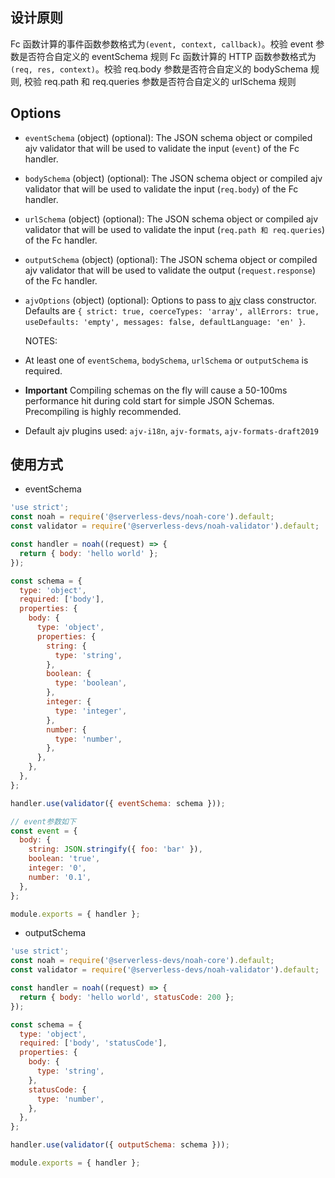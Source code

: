 ## 设计原则

Fc 函数计算的事件函数参数格式为`(event, context, callback)`。校验 event 参数是否符合自定义的 eventSchema 规则
Fc 函数计算的 HTTP 函数参数格式为`(req, res, context)`。校验 req.body 参数是否符合自定义的 bodySchema 规则, 校验 req.path 和 req.queries 参数是否符合自定义的 urlSchema 规则

## Options

- `eventSchema` (object) (optional): The JSON schema object or compiled ajv validator that will be used
  to validate the input (`event`) of the Fc handler.
- `bodySchema` (object) (optional): The JSON schema object or compiled ajv validator that will be used
  to validate the input (`req.body`) of the Fc handler.
- `urlSchema` (object) (optional): The JSON schema object or compiled ajv validator that will be used
  to validate the input (`req.path 和 req.queries`) of the Fc handler.
- `outputSchema` (object) (optional): The JSON schema object or compiled ajv validator that will be used
  to validate the output (`request.response`) of the Fc handler.
- `ajvOptions` (object) (optional): Options to pass to [ajv](https://ajv.js.org/docs/api.html#options)
  class constructor. Defaults are `{ strict: true, coerceTypes: 'array', allErrors: true, useDefaults: 'empty', messages: false, defaultLanguage: 'en' }`.

  NOTES:

- At least one of `eventSchema`, `bodySchema`, `urlSchema` or `outputSchema` is required.
- **Important** Compiling schemas on the fly will cause a 50-100ms performance hit during cold start for simple JSON Schemas. Precompiling is highly recommended.
- Default ajv plugins used: `ajv-i18n`, `ajv-formats`, `ajv-formats-draft2019`

## 使用方式

- eventSchema

```javascript
'use strict';
const noah = require('@serverless-devs/noah-core').default;
const validator = require('@serverless-devs/noah-validator').default;

const handler = noah((request) => {
  return { body: 'hello world' };
});

const schema = {
  type: 'object',
  required: ['body'],
  properties: {
    body: {
      type: 'object',
      properties: {
        string: {
          type: 'string',
        },
        boolean: {
          type: 'boolean',
        },
        integer: {
          type: 'integer',
        },
        number: {
          type: 'number',
        },
      },
    },
  },
};

handler.use(validator({ eventSchema: schema }));

// event参数如下
const event = {
  body: {
    string: JSON.stringify({ foo: 'bar' }),
    boolean: 'true',
    integer: '0',
    number: '0.1',
  },
};

module.exports = { handler };
```

- outputSchema

```javascript
'use strict';
const noah = require('@serverless-devs/noah-core').default;
const validator = require('@serverless-devs/noah-validator').default;

const handler = noah((request) => {
  return { body: 'hello world', statusCode: 200 };
});

const schema = {
  type: 'object',
  required: ['body', 'statusCode'],
  properties: {
    body: {
      type: 'string',
    },
    statusCode: {
      type: 'number',
    },
  },
};

handler.use(validator({ outputSchema: schema }));

module.exports = { handler };
```

